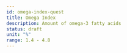 ```yaml
---
id: omega-index-quest
title: Omega Index
description: Amount of omega-3 fatty acids
status: draft
unit: "%"
range: 1.4 - 4.8
---
```

